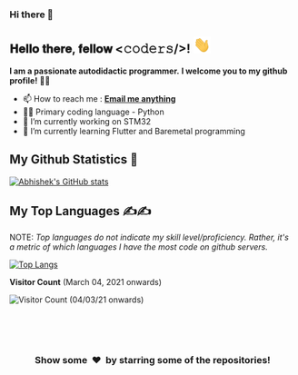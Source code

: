 ### Hi there 👋

<h2> 𝐇𝐞𝐥𝐥𝐨 𝐭𝐡𝐞𝐫𝐞, 𝐟𝐞𝐥𝐥𝐨𝐰 <𝚌𝚘𝚍𝚎𝚛𝚜/>! <img src="https://raw.githubusercontent.com/ABSphreak/ABSphreak/master/gifs/Hi.gif" width="30px"></h2>

**I am a passionate autodidactic programmer.**
**I welcome you to my github profile!** 🤗🤗


- 📫 How to reach me : **[Email me anything](mailto:fabhi@protonmail.com)**
- 🤷‍♂️ Primary coding language - Python
- 🔭 I’m currently working on STM32
- 🌱 I’m currently learning Flutter and Baremetal programming


## My Github Statistics 🧐
[![Abhishek's GitHub stats](https://github-readme-stats.vercel.app/api?username=fabhi&show_icons=true&theme=highcontrast&count_private=true)](https://github.com/fabhi/)


## My Top Languages ✍✍
NOTE: *Top languages do not indicate my skill level/proficiency. Rather, it's a metric of which languages I have the most code on github servers.*

[![Top Langs](https://github-readme-stats.vercel.app/api/top-langs/?username=fabhi&theme=chartreuse-dark)](https://github.com/fabhi)

**Visitor Count**  (March 04, 2021 onwards)

![Visitor Count (04/03/21 onwards)](https://profile-counter.glitch.me/{fabhi}/count.svg)

<!--
**Fabhi/Fabhi** is a ✨ _special_ ✨ repository because its `README.md` (this file) appears on your GitHub profile.
Here are some ideas to get you started:

- 🔭 I’m currently working on STM32
- 🌱 I’m currently learning Flutter and Baremetal programming
- 👯 I’m looking to collaborate on 
- 🤔 I’m looking for help with ...
- 💬 Ask me about ...
- 📫 How to reach me : **[Email](mailto:fabhi@protonmail.com)**
- 😄 Pronouns: ...
- ⚡ Fun fact: ...
-->

</br>
</br>
</br>

<h3 align="center">Show some &nbsp;❤️&nbsp; by starring some of the repositories!</h3>
